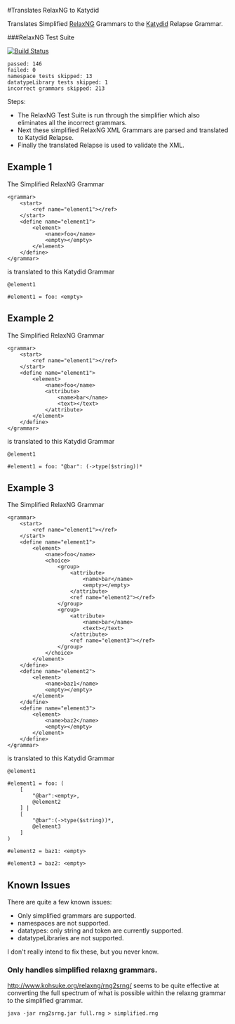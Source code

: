 #Translates RelaxNG to Katydid

Translates Simplified [RelaxNG](http://relaxng.org/) Grammars to the [Katydid](https://github.com/katydid/katydid) Relapse Grammar.

###RelaxNG Test Suite

[![Build Status](https://travis-ci.org/katydid/relaxng.svg?branch=master)](https://travis-ci.org/katydid/relaxng)

```
passed: 146
failed: 0
namespace tests skipped: 13
datatypeLibrary tests skipped: 1
incorrect grammars skipped: 213
```

Steps:
 - The RelaxNG Test Suite is run through the simplifier which also eliminates all the incorrect grammars.
 - Next these simplified RelaxNG XML Grammars are parsed and translated to Katydid Relapse.
 - Finally the translated Relapse is used to validate the XML.

## Example 1

The Simplified RelaxNG Grammar

```
<grammar>
    <start>
        <ref name="element1"></ref>
    </start>
    <define name="element1">
        <element>
            <name>foo</name>
            <empty></empty>
        </element>
    </define>
</grammar>
```

is translated to this Katydid Grammar

```
@element1

#element1 = foo: <empty>
```


## Example 2

The Simplified RelaxNG Grammar

```
<grammar>
    <start>
        <ref name="element1"></ref>
    </start>
    <define name="element1">
        <element>
            <name>foo</name>
            <attribute>
                <name>bar</name>
                <text></text>
            </attribute>
        </element>
    </define>
</grammar>
```

is translated to this Katydid Grammar

```
@element1

#element1 = foo: "@bar": (->type($string))*
```

## Example 3

The Simplified RelaxNG Grammar

```
<grammar>
    <start>
        <ref name="element1"></ref>
    </start>
    <define name="element1">
        <element>
            <name>foo</name>
            <choice>
                <group>
                    <attribute>
                        <name>bar</name>
                        <empty></empty>
                    </attribute>
                    <ref name="element2"></ref>
                </group>
                <group>
                    <attribute>
                        <name>bar</name>
                        <text></text>
                    </attribute>
                    <ref name="element3"></ref>
                </group>
            </choice>
        </element>
    </define>
    <define name="element2">
        <element>
            <name>baz1</name>
            <empty></empty>
        </element>
    </define>
    <define name="element3">
        <element>
            <name>baz2</name>
            <empty></empty>
        </element>
    </define>
</grammar>
```

is translated to this Katydid Grammar

```
@element1

#element1 = foo: (
    [
        "@bar":<empty>,
        @element2
    ] |
    [
        "@bar":(->type($string))*,
        @element3
    ]
)

#element2 = baz1: <empty>

#element3 = baz2: <empty>
```

## Known Issues

There are quite a few known issues:
  - Only simplified grammars are supported.
  - namespaces are not supported.
  - datatypes: only string and token are currently supported.
  - datatypeLibraries are not supported.

I don't really intend to fix these, but you never know.

### Only handles simplified relaxng grammars.

http://www.kohsuke.org/relaxng/rng2srng/ seems to be quite effective at converting the full spectrum of what is possible within the relaxng grammar to the simplified grammar.

```
java -jar rng2srng.jar full.rng > simplified.rng
```
